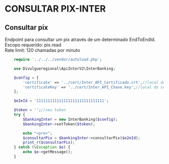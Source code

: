 # CONSULTAR PIX-INTER

## Consultar pix
Endpoint para consultar um pix através de um determinado EndToEndId.<br>
Escopo requerido: pix.read<br>
Rate limit: 120 chamadas por minuto<br>

```php
    require '../../../vendor/autoload.php';

    use Divulgueregional\ApiInterV2\InterBanking;

    $config = [
        'certificate' => '../cert/Inter_API_Certificado.crt',//local do certificado crt
        'certificateKey' => '../cert/Inter_API_Chave.key',//local do certificado key
    ];

    $e2eId = '111111111111111111111111111111';

    $token = '';//seu token
    try {
        $bankingInter = new InterBanking($config);
        $bankingInter->setToken($token);

        echo "<pre>";
        $consultarPix = $bankingInter->consultarPix($e2eId);
        print_r($consultarPix);
    } catch (\Exception $e) {
        echo $e->getMessage();
    }
```